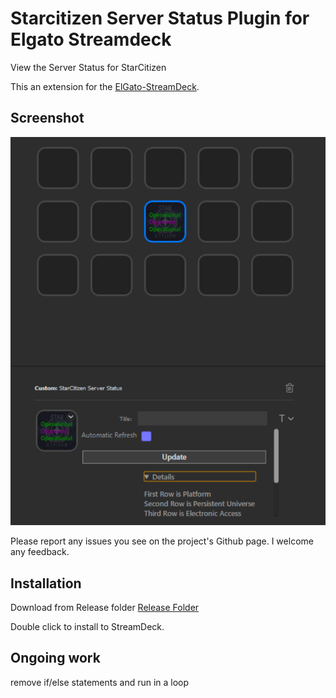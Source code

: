 # Starcitizen Server Status Plugin for Elgato Streamdeck

View the Server Status for StarCitizen

This an extension for the [ElGato-StreamDeck](https://www.elgato.com/en/gaming/stream-deck).

## Screenshot

![screencap.png](doc/screencap.PNG)

Please report any issues you see on the project's Github page. I welcome any feedback.

## Installation

Download from Release folder [Release Folder](https://github.com/f00d4tehg0dz/starcitizen-server-status-plugin-for-elgato-streamdeck/Release/com.f00d4tehg0dz.starcitizen.streamDeckPlugin)

Double click to install to StreamDeck. 

## Ongoing work

remove if/else statements and run in a loop



